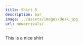 ```yaml
---
title: Shirt 5
description: bar
image: ../assets/images/desk.jpg
url: newarrivals/
---
```


This is a nice shirt
